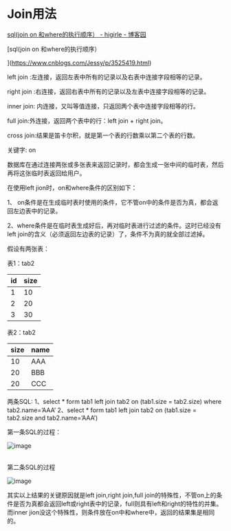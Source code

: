 # Join用法
[sql(join on 和where的执行顺序） - higirle - 博客园](https://www.cnblogs.com/Jessy/p/3525419.html)



[sql(join on 和where的执行顺序）

](https://www.cnblogs.com/Jessy/p/3525419.html)

left join :左连接，返回左表中所有的记录以及右表中连接字段相等的记录。

right join :右连接，返回右表中所有的记录以及左表中连接字段相等的记录。

inner join: 内连接，又叫等值连接，只返回两个表中连接字段相等的行。

full join:外连接，返回两个表中的行：left join + right join。

cross join:结果是笛卡尔积，就是第一个表的行数乘以第二个表的行数。

关键字: on

数据库在通过连接两张或多张表来返回记录时，都会生成一张中间的临时表，然后再将这张临时表返回给用户。

在使用left jion时，on和where条件的区别如下：

1、 on条件是在生成临时表时使用的条件，它不管on中的条件是否为真，都会返回左边表中的记录。

2、where条件是在临时表生成好后，再对临时表进行过滤的条件。这时已经没有left join的含义（必须返回左边表的记录）了，条件不为真的就全部过滤掉。

假设有两张表：

表1：tab2

| id | size |
| ---- | ------ |
| 1  | 10   |
| 2  | 20   |
| 3  | 30   |

表2：tab2

| size | name |
| ------ | ------ |
| 10   | AAA  |
| 20   | BBB  |
| 20   | CCC  |

两条SQL:
1、select * form tab1 left join tab2 on (tab1.size = tab2.size) where tab2.name=’AAA’
2、select * form tab1 left join tab2 on (tab1.size = tab2.size and tab2.name=’AAA’)

第一条SQL的过程： 

![image](assets/image-20220726071423-eeupg9w.png)<br /><br />



第二条SQL的过程

![image](assets/image-20220726071436-xl9xlid.png)


其实以上结果的关键原因就是left join,right join,full join的特殊性，不管on上的条件是否为真都会返回left或right表中的记录，full则具有left和right的特性的并集。 而inner jion没这个特殊性，则条件放在on中和where中，返回的结果集是相同的。